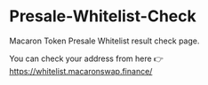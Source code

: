 # Presale-Whitelist-Check
 
Macaron Token Presale Whitelist result check page.

You can check your address from here 👉
https://whitelist.macaronswap.finance/
